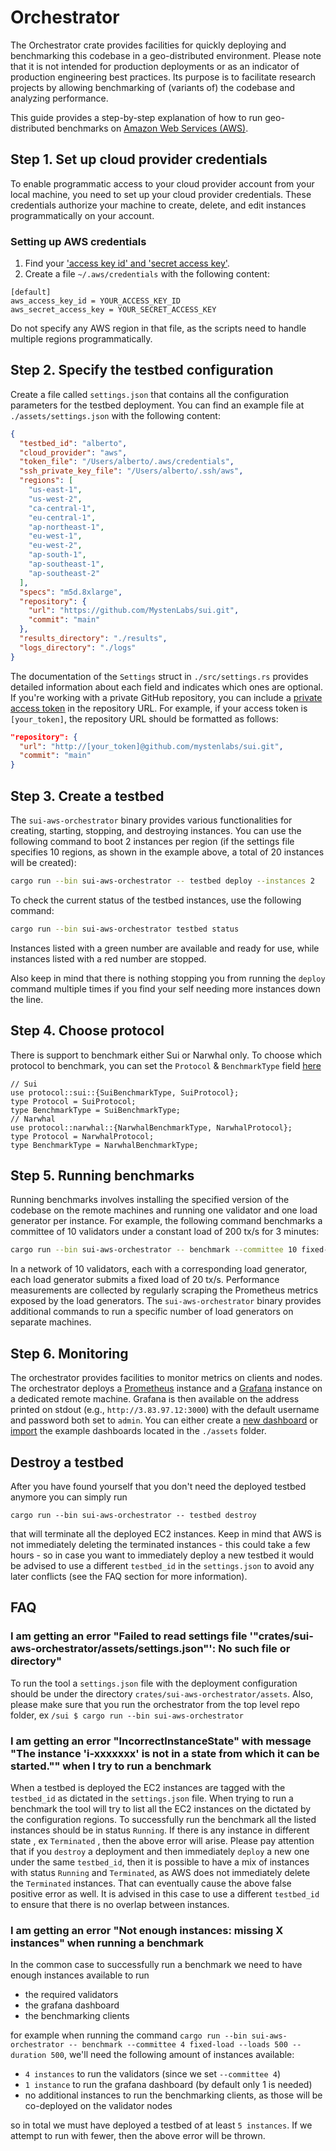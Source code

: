 # Orchestrator

The Orchestrator crate provides facilities for quickly deploying and benchmarking this codebase in a geo-distributed environment. Please note that it is not intended for production deployments or as an indicator of production engineering best practices. Its purpose is to facilitate research projects by allowing benchmarking of (variants of) the codebase and analyzing performance.

This guide provides a step-by-step explanation of how to run geo-distributed benchmarks on [Amazon Web Services (AWS)](http://aws.amazon.com).

## Step 1. Set up cloud provider credentials

To enable programmatic access to your cloud provider account from your local machine, you need to set up your cloud provider credentials. These credentials authorize your machine to create, delete, and edit instances programmatically on your account.

### Setting up AWS credentials

1. Find your ['access key id' and 'secret access key'](https://docs.aws.amazon.com/cli/latest/userguide/cli-configure-quickstart.html#cli-configure-quickstart-creds).
2. Create a file `~/.aws/credentials` with the following content:

```text
[default]
aws_access_key_id = YOUR_ACCESS_KEY_ID
aws_secret_access_key = YOUR_SECRET_ACCESS_KEY
```

Do not specify any AWS region in that file, as the scripts need to handle multiple regions programmatically.

## Step 2. Specify the testbed configuration

Create a file called `settings.json` that contains all the configuration parameters for the testbed deployment. You can find an example file at `./assets/settings.json` with the following content:

```json
{
  "testbed_id": "alberto",
  "cloud_provider": "aws",
  "token_file": "/Users/alberto/.aws/credentials",
  "ssh_private_key_file": "/Users/alberto/.ssh/aws",
  "regions": [
    "us-east-1",
    "us-west-2",
    "ca-central-1",
    "eu-central-1",
    "ap-northeast-1",
    "eu-west-1",
    "eu-west-2",
    "ap-south-1",
    "ap-southeast-1",
    "ap-southeast-2"
  ],
  "specs": "m5d.8xlarge",
  "repository": {
    "url": "https://github.com/MystenLabs/sui.git",
    "commit": "main"
  },
  "results_directory": "./results",
  "logs_directory": "./logs"
}
```

The documentation of the `Settings` struct in `./src/settings.rs` provides detailed information about each field and indicates which ones are optional. If you're working with a private GitHub repository, you can include a [private access token](https://docs.github.com/en/authentication/keeping-your-account-and-data-secure/managing-your-personal-access-tokens) in the repository URL. For example, if your access token is `[your_token]`, the repository URL should be formatted as follows:

```json
"repository": {
  "url": "http://[your_token]@github.com/mystenlabs/sui.git",
  "commit": "main"
}
```

## Step 3. Create a testbed

The `sui-aws-orchestrator` binary provides various functionalities for creating, starting, stopping, and destroying instances. You can use the following command to boot 2 instances per region (if the settings file specifies 10 regions, as shown in the example above, a total of 20 instances will be created):

```bash
cargo run --bin sui-aws-orchestrator -- testbed deploy --instances 2
```

To check the current status of the testbed instances, use the following command:

```bash
cargo run --bin sui-aws-orchestrator testbed status
```

Instances listed with a green number are available and ready for use, while instances listed with a red number are stopped.

Also keep in mind that there is nothing stopping you from running the `deploy` command multiple times if you find your self
needing more instances down the line.

## Step 4. Choose protocol

There is support to benchmark either Sui or Narwhal only. To choose which protocol to benchmark, you can set the `Protocol` & `BenchmarkType` field [here](https://github.com/MystenLabs/sui/blob/main/crates/sui-aws-orchestrator/src/main.rs#L33-L34)

```
// Sui
use protocol::sui::{SuiBenchmarkType, SuiProtocol};
type Protocol = SuiProtocol;
type BenchmarkType = SuiBenchmarkType;
// Narwhal
use protocol::narwhal::{NarwhalBenchmarkType, NarwhalProtocol};
type Protocol = NarwhalProtocol;
type BenchmarkType = NarwhalBenchmarkType;
```

## Step 5. Running benchmarks

Running benchmarks involves installing the specified version of the codebase on the remote machines and running one validator and one load generator per instance. For example, the following command benchmarks a committee of 10 validators under a constant load of 200 tx/s for 3 minutes:

```bash
cargo run --bin sui-aws-orchestrator -- benchmark --committee 10 fixed-load --loads 200 --duration 180
```

In a network of 10 validators, each with a corresponding load generator, each load generator submits a fixed load of 20 tx/s. Performance measurements are collected by regularly scraping the Prometheus metrics exposed by the load generators. The `sui-aws-orchestrator` binary provides additional commands to run a specific number of load generators on separate machines.

## Step 6. Monitoring

The orchestrator provides facilities to monitor metrics on clients and nodes. The orchestrator deploys a [Prometheus](https://prometheus.io) instance and a [Grafana](https://grafana.com) instance on a dedicated remote machine. Grafana is then available on the address printed on stdout (e.g., `http://3.83.97.12:3000`) with the default username and password both set to `admin`. You can either create a [new dashboard](https://grafana.com/docs/grafana/latest/getting-started/build-first-dashboard/) or [import](https://grafana.com/docs/grafana/latest/dashboards/manage-dashboards/#import-a-dashboard) the example dashboards located in the `./assets` folder.

## Destroy a testbed
After you have found yourself that you don't need the deployed testbed anymore you can simply run

```
cargo run --bin sui-aws-orchestrator -- testbed destroy
```

that will terminate all the deployed EC2 instances. Keep in mind that AWS is not immediately deleting the terminated instances - this could take a few hours - so in case you want to immediately deploy a new testbed it would be advised
to use a different `testbed_id` in the `settings.json` to avoid any later conflicts (see the FAQ section for more information).

## FAQ

### I am getting an error "Failed to read settings file '"crates/sui-aws-orchestrator/assets/settings.json"': No such file or directory"
To run the tool a `settings.json` file with the deployment configuration should be under the directory `crates/sui-aws-orchestrator/assets`. Also, please make sure
that you run the orchestrator from the top level repo folder, ex `/sui $ cargo run --bin sui-aws-orchestrator`

### I am getting an error "IncorrectInstanceState" with message "The instance 'i-xxxxxxx' is not in a state from which it can be started."" when I try to run a benchmark
When a testbed is deployed the EC2 instances are tagged with the `testbed_id` as dictated in the `settings.json` file. When trying to run a benchmark the tool will try to list
all the EC2 instances on the dictated by the configuration regions. To successfully run the benchmark all the listed instances should be in status
`Running`. If there is any instance in different state , ex `Terminated` , then the above error will arise. Please pay attention that if you `destroy` a deployment
and then immediately `deploy` a new one under the same `testbed_id`, then it is possible to have a mix of instances with status `Running` and `Terminated`, as AWS does not immediately
delete the `Terminated` instances. That can eventually cause the above false positive error as well. It is advised in this case to use a different `testbed_id`  to ensure that 
there is no overlap between instances.

### I am getting an error "Not enough instances: missing X instances" when running a benchmark
In the common case to successfully run a benchmark we need to have enough instances available to run 
* the required validators  
* the grafana dashboard
* the benchmarking clients

for example when running the command `cargo run --bin sui-aws-orchestrator -- benchmark --committee 4 fixed-load --loads 500 --duration 500`, we'll need the following amount of instances available:
* `4 instances` to run the validators (since we set `--committee 4`)
* `1 instance` to run the grafana dashboard (by default only 1 is needed)
* no additional instances to run the benchmarking clients, as those will be co-deployed on the validator nodes

so in total we must have deployed a testbed of at least `5 instances`. If we attempt to run with fewer, then the above error will be thrown.
